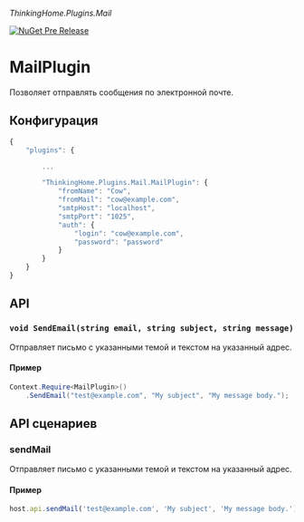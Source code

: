 ﻿*ThinkingHome.Plugins.Mail* 

[![NuGet Pre Release](https://img.shields.io/nuget/vpre/ThinkingHome.Plugins.Mail.svg)]()

# MailPlugin

Позволяет отправлять сообщения по электронной почте.

## Конфигурация

```js
{
    "plugins": {

        ...

        "ThinkingHome.Plugins.Mail.MailPlugin": {
            "fromName": "Cow",
            "fromMail": "cow@example.com",
            "smtpHost": "localhost",
            "smtpPort": "1025",
            "auth": {
                "login": "cow@example.com",
                "password": "password"
            }
        }
    }
}
```

## API

### `void SendEmail(string email, string subject, string message)`

Отправляет письмо с указанными темой и текстом на указанный адрес.

#### Пример

```csharp
Context.Require<MailPlugin>()
    .SendEmail("test@example.com", "My subject", "My message body.");

```

## API сценариев

### sendMail

Отправляет письмо с указанными темой и текстом на указанный адрес.

#### Пример

```js
host.api.sendMail('test@example.com', 'My subject', 'My message body.');

```
